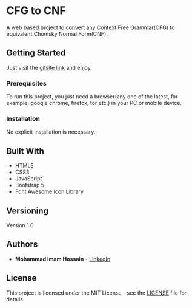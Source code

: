 # CFG to CNF

A web based project to convert any Context Free Grammar(CFG) to equivalent Chomsky Normal Form(CNF).

## Getting Started

Just visit the [gitsite link](https://devimam.github.io/cfgtocnf/) and enjoy.

### Prerequisites

To run this project, you just need a browser(any one of the latest, for example: google chrome, firefox, tor etc.) in your PC or mobile device.

### Installation

No explicit installation is necessary.

## Built With

* HTML5
* CSS3
* JavaScript
* Bootstrap 5
* Font Awesome Icon Library

## Versioning

Version 1.0

## Authors

* **Mohammad Imam Hossain** - [LinkedIn](https://www.linkedin.com/in/mohammad-imam-hossain/)

## License

This project is licensed under the MIT License - see the [LICENSE](LICENSE) file for details
